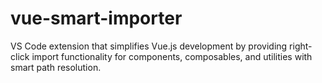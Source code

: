 # vue-smart-importer
VS Code extension that simplifies Vue.js development by providing right-click import functionality for components, composables, and utilities with smart path resolution.
